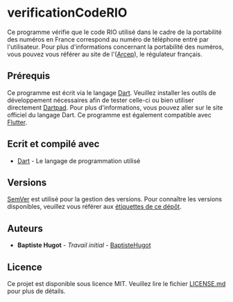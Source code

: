 # verificationCodeRIO
Ce programme vérifie que le code RIO utilisé dans le cadre de la portabilité des numéros en France correspond au numéro de téléphone entré par l'utilisateur. Pour plus d'informations concernant la portabilité des numéros, vous pouvez vous référer au site de l'([Arcep](https://www.arcep.fr/)), le régulateur français.

## Prérequis
Ce programme est écrit via le langage [Dart](https://www.dartlang.org/). Veuillez installer les outils de développement nécessaires afin de tester celle-ci ou bien utiliser directement [Dartpad](https://dartpad.dartlang.org/). Pour plus d'informations, vous pouvez aller sur le site officiel du langage Dart. Ce programme est également compatible avec [Flutter](https://flutter.dev/).

## Ecrit et compilé avec
* [Dart](https://www.dartlang.org/guides/language) - Le langage de programmation utilisé

## Versions
[SemVer](http://semver.org/) est utilisé pour la gestion des versions. Pour connaître les versions disponibles, veuillez vous référer aux [étiquettes de ce dépôt](https://github.com/BaptisteHugot/verificationCodeRIO/releases/).

## Auteurs
* **Baptiste Hugot** - *Travail initial* - [BaptisteHugot](https://github.com/BaptisteHugot)

## Licence
Ce projet est disponible sous licence MIT. Veuillez lire le fichier [LICENSE.md](LICENSE.md) pour plus de détails.